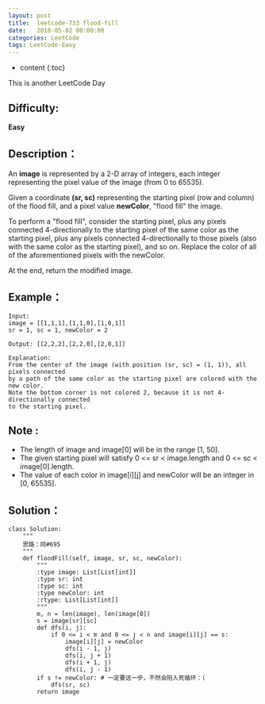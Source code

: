 ```yaml
---
layout: post
title:  leetcode-733 flood-fill
date:   2018-05-02 00:00:00
categories: LeetCode
tags: LeetCode-Easy
---
```


* content
{:toc}

This is another LeetCode Day

## Difficulty:

**Easy**

## Description：

An **image** is represented by a 2-D array of integers, each integer 
representing the pixel value of the image (from 0 to 65535).

Given a coordinate **(sr, sc)** representing the starting pixel (row and column) 
of the flood fill, and a pixel value **newColor**, "flood fill" the image.

To perform a "flood fill", consider the starting pixel, plus any pixels connected 
4-directionally to the starting pixel of the same color as the starting pixel, 
plus any pixels connected 4-directionally to those pixels (also with the same 
color as the starting pixel), and so on. Replace the color of all of the aforementioned 
pixels with the newColor.

At the end, return the modified image. 

## Example：

```
Input: 
image = [[1,1,1],[1,1,0],[1,0,1]]
sr = 1, sc = 1, newColor = 2

Output: [[2,2,2],[2,2,0],[2,0,1]]

Explanation: 
From the center of the image (with position (sr, sc) = (1, 1)), all pixels connected 
by a path of the same color as the starting pixel are colored with the new color.
Note the bottom corner is not colored 2, because it is not 4-directionally connected
to the starting pixel.
```

## Note :

- The length of image and image[0] will be in the range [1, 50].
- The given starting pixel will satisfy 0 <= sr < image.length and 0 <= sc < image[0].length.
- The value of each color in image[i][j] and newColor will be an integer in [0, 65535].

## Solution：

```
class Solution:
    """
    思路：同#695
    """
    def floodFill(self, image, sr, sc, newColor):
        """
        :type image: List[List[int]]
        :type sr: int
        :type sc: int
        :type newColor: int
        :rtype: List[List[int]]
        """
        m, n = len(image), len(image[0])
        s = image[sr][sc]
        def dfs(i, j):
            if 0 <= i < m and 0 <= j < n and image[i][j] == s:
                image[i][j] = newColor
                dfs(i - 1, j)
                dfs(i, j + 1)
                dfs(i + 1, j)
                dfs(i, j - 1)
        if s != newColor: # 一定要这一步，不然会陷入死循环：（
            dfs(sr, sc)
        return image
```